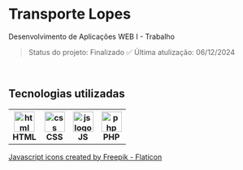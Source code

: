 # Transporte Lopes
Desenvolvimento de Aplicações WEB I - Trabalho

> Status do projeto: Finalizado ✅
> Última atulização: 06/12/2024

<br>

## Tecnologias utilizadas
<table>
  <tr>
    <th><img src="https://github.com/user-attachments/assets/8edb4869-587e-475d-a5be-b9f100c188d6" height="40" alt="html logo"  /><br>HTML</th>
    <th><img src="https://github.com/user-attachments/assets/4eeeaa0d-4b9e-4be5-9360-fd2d906a72c4" height="40" alt="css logo"  /><br>CSS</th>
    <th><img src="https://github.com/user-attachments/assets/fe876618-16bf-4b3b-b51e-b968265b4273" height="40" alt="js logo"  /><br>JS</th>
    <th><img src="https://github.com/user-attachments/assets/89b025f0-e8b0-4a51-829a-4f2de2402937" height="40" alt="php logo"  /><br>PHP</th>
  </tr>
</table>

<a href="https://www.flaticon.com/free-icons/javascript" title="javascript icons">Javascript icons created by Freepik - Flaticon</a>
